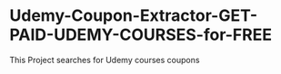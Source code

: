 # Udemy-Coupon-Extractor-GET-PAID-UDEMY-COURSES-for-FREE
 This Project searches for Udemy courses coupons 

